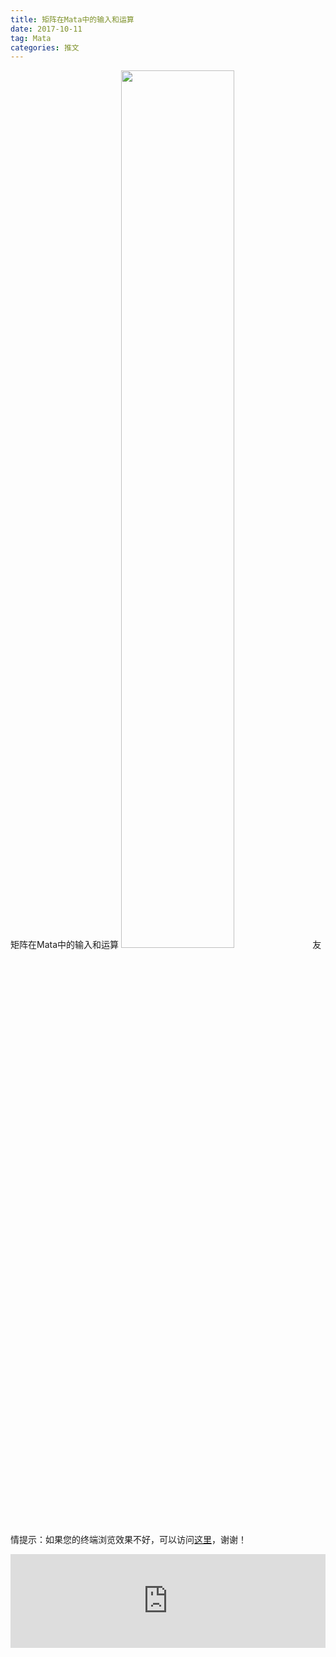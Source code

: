 ```yaml
---
title: 矩阵在Mata中的输入和运算
date: 2017-10-11
tag: Mata
categories: 推文
---
```

矩阵在Mata中的输入和运算
<img src="http://mmbiz.qpic.cn/mmbiz_jpg/ACviaWTBFxhbusfHia2xbibx7ibf9h42U3IVgNhDyJaW6TZWJvKM2XymapquF29sicU3PDEayLYzTK8az3FiaABDWEibQ/0?wx_fmt.jpeg" style="width: 60%; height: auto;"/><!--more-->
友情提示：如果您的终端浏览效果不好，可以访问[这里](https://stata-club.github.io/stata_article/2017-10-11.html)，谢谢！
<iframe src="https://stata-club.github.io/stata_article/2017-10-11.html" id="iframepage" frameborder="0" scrolling="no" marginheight="0" marginwidth="0" width="100%" onLoad="iFrameHeight()"></iframe>
<script type="text/javascript" language="javascript">
function iFrameHeight() {
var ifm= document.getElementById("iframepage");
var subWeb = document.frames ? document.frames["iframepage"].document : ifm.contentDocument;   
if(ifm != null && subWeb != null) {
 ifm.height = subWeb.body.scrollHeight;
} 
} 
</script> 